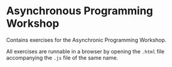 # Asynchronous Programming Workshop

Contains exercises for the Asynchronic Programming Workshop.

All exercises are runnable in a browser by opening the `.html` file accompanying the `.js` file of the same name.
